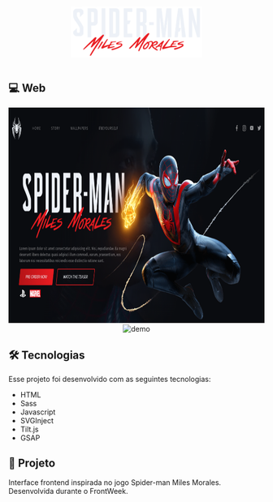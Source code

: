 <div align="center" >
  <img align="center" src="img/spiderman-text.png" alt="web" height="100">
</div>
<br>

## 💻 Web
<div align="center" >
  <img src="img/web.png" alt="web" height="425">
  <br>

  <img src="img/spiderMan.gif" alt="demo" height="425">
  <br>
</div>

## 🛠 Tecnologias

Esse projeto foi desenvolvido com as seguintes tecnologias:
- HTML
- Sass
- Javascript
- SVGInject
- Tilt.js
- GSAP

## 📜 Projeto

Interface frontend inspirada no jogo Spider-man Miles Morales. Desenvolvida durante o FrontWeek.
